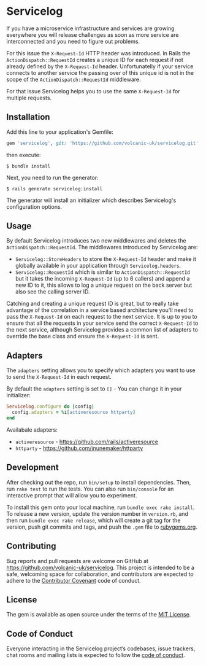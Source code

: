 # Servicelog

If you have a microservice infrastructure and services are growing everywhere you will release challenges as soon as more service are interconnected and you need to figure out problems.

For this issue the `X-Request-Id` HTTP header was introduced. In Rails the `ActionDispatch::RequestId` creates a unique ID for each request if not already defined by the `X-Request-Id` header. Unfortunatelly if your service connects to another service the passing over of this unique id is not in the scope of the `ActionDispatch::RequestId` middleware.

For that issue Servicelog helps you to use the same `X-Request-Id` for multiple requests.

## Installation

Add this line to your application's Gemfile:

```ruby
gem 'servicelog', git: 'https://github.com/volcanic-uk/servicelog.git', tag: 'v0.0.1'
```

then execute:

    $ bundle install

Next, you need to run the generator:

    $ rails generate servicelog:install

The generator will install an initializer which describes Servicelog's configuration options.

## Usage

By default Servicelog introduces two new middlewares and deletes the `ActionDispatch::RequestId`. The middlewares introduced by Servicelog are:

- `Servicelog::StoreHeaders` to store the `X-Request-Id` header and make it globally available in your application through `Servicelog.headers`.
- `Servicelog::RequestId` which is similar to `ActionDispatch::RequestId` but it takes the incoming `X-Request-Id` (up to 6 callers) and append a new ID to it, this allows to log a unique request on the back server but also see the calling server ID.

Catching and creating a unique request ID is great, but to really take advantage of the correlation in a service based architecture you'll need to pass the `X-Request-Id` on each request to the next service. It is up to you to ensure that all the requests in your service send the correct `X-Request-Id` to the next service, although Servicelog provides a common list of adapters to override the base class and ensure the `X-Request-Id` is sent.

## Adapters

The `adapters` setting allows you to specify which adapters you want to use to send the `X-Request-Id` in each request.

By default the `adapters` setting is set to `[]` - You can change it in your initializer:

```ruby
Servicelog.configure do |config|
  config.adapters = %i[activeresource httparty]
end
```

Availabale adapters:

- `activeresource` - https://github.com/rails/activeresource
- `httparty` - https://github.com/jnunemaker/httparty

## Development

After checking out the repo, run `bin/setup` to install dependencies. Then, run `rake test` to run the tests. You can also run `bin/console` for an interactive prompt that will allow you to experiment.

To install this gem onto your local machine, run `bundle exec rake install`. To release a new version, update the version number in `version.rb`, and then run `bundle exec rake release`, which will create a git tag for the version, push git commits and tags, and push the `.gem` file to [rubygems.org](https://rubygems.org).

## Contributing

Bug reports and pull requests are welcome on GitHub at https://github.com/volcanic-uk/servicelog. This project is intended to be a safe, welcoming space for collaboration, and contributors are expected to adhere to the [Contributor Covenant](http://contributor-covenant.org) code of conduct.

## License

The gem is available as open source under the terms of the [MIT License](https://opensource.org/licenses/MIT).

## Code of Conduct

Everyone interacting in the Servicelog project’s codebases, issue trackers, chat rooms and mailing lists is expected to follow the [code of conduct](https://github.com/volcanic-uk/servicelog/blob/master/CODE_OF_CONDUCT.md).
